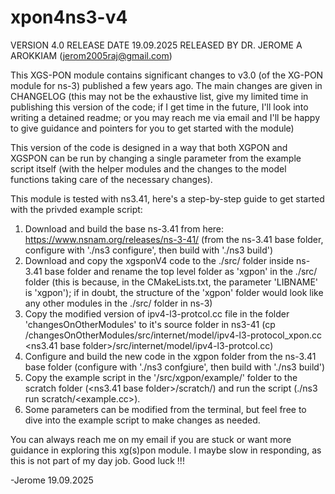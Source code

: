 # xpon4ns3-v4

VERSION 4.0 
RELEASE DATE 19.09.2025
RELEASED BY DR. JEROME A AROKKIAM (jerom2005raj@gmail.com)

This XGS-PON module contains significant changes to v3.0 (of the XG-PON module for ns-3) published a few years ago. The main changes are given in CHANGELOG (this may not be the exhaustive list, give my limited time in publishing this version of the code; if I get time in the future, I'll look into writing a detained readme; or you may reach me via email and I'll be happy to give guidance and pointers for you to get started with the module)

This version of the code is designed in a way that both XGPON and XGSPON can be run by changing a single parameter from the example script itself (with the helper modules and the changes to the model functions taking care of the necessary changes). 

This module is tested with ns3.41, here's a step-by-step guide to get started with the privded example script:
1. Download and build the base ns-3.41 from here: https://www.nsnam.org/releases/ns-3-41/ (from the ns-3.41 base folder, configure with './ns3 configure', then build with './ns3 build')
2. Download and copy the xgsponV4 code to the ./src/ folder inside ns-3.41 base folder and rename the top level folder as 'xgpon' in the ./src/ folder (this is because, in the CMakeLists.txt, the parameter 'LIBNAME' is 'xgpon'); if in doubt, the structure of the 'xgpon' folder would look like any other modules in the ./src/ folder in ns-3)
3. Copy the modified version of ipv4-l3-protcol.cc file in the folder 'changesOnOtherModules' to it's source folder in ns3-41 (cp <xgpon base folder>/changesOnOtherModules/src/internet/model/ipv4-l3-protocol_xpon.cc <ns3.41 base folder>/src/internet/model/ipv4-l3-protcol.cc)
4. Configure and build the new code in the xgpon folder from the ns-3.41 base folder (configure with './ns3 confgiure', then build with './ns3 build')
5. Copy the example script in the '<xpon base Folder>/src/xgpon/example/' folder to the scratch folder (<ns3.41 base folder>/scratch/) and run the script (./ns3 run scratch/<example.cc>). 
6. Some parameters can be modified from the terminal, but feel free to dive into the example script to make changes as needed. 

You can always reach me on my email if you are stuck or want more guidance in exploring this xg(s)pon module. I maybe slow in responding, as this is not part of my day job. Good luck !!!
  

-Jerome
19.09.2025

